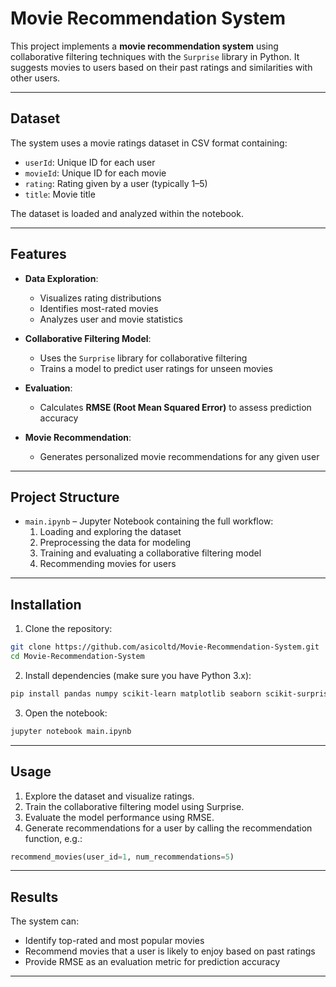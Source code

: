 # Movie Recommendation System

This project implements a **movie recommendation system** using collaborative filtering techniques with the `Surprise` library in Python. It suggests movies to users based on their past ratings and similarities with other users.

---

## Dataset

The system uses a movie ratings dataset in CSV format containing:

- `userId`: Unique ID for each user  
- `movieId`: Unique ID for each movie  
- `rating`: Rating given by a user (typically 1–5)  
- `title`: Movie title  

The dataset is loaded and analyzed within the notebook.

---

## Features

- **Data Exploration**:  
  - Visualizes rating distributions  
  - Identifies most-rated movies  
  - Analyzes user and movie statistics  

- **Collaborative Filtering Model**:  
  - Uses the `Surprise` library for collaborative filtering  
  - Trains a model to predict user ratings for unseen movies  

- **Evaluation**:  
  - Calculates **RMSE (Root Mean Squared Error)** to assess prediction accuracy  

- **Movie Recommendation**:  
  - Generates personalized movie recommendations for any given user  

---

## Project Structure

- `main.ipynb` – Jupyter Notebook containing the full workflow:  
  1. Loading and exploring the dataset  
  2. Preprocessing the data for modeling  
  3. Training and evaluating a collaborative filtering model  
  4. Recommending movies for users  

---

## Installation

1. Clone the repository:

```bash
git clone https://github.com/asicoltd/Movie-Recommendation-System.git
cd Movie-Recommendation-System
````

2. Install dependencies (make sure you have Python 3.x):

```bash
pip install pandas numpy scikit-learn matplotlib seaborn scikit-surprise
```

3. Open the notebook:

```bash
jupyter notebook main.ipynb
```

---

## Usage

1. Explore the dataset and visualize ratings.
2. Train the collaborative filtering model using Surprise.
3. Evaluate the model performance using RMSE.
4. Generate recommendations for a user by calling the recommendation function, e.g.:

```python
recommend_movies(user_id=1, num_recommendations=5)
```

---

## Results

The system can:

* Identify top-rated and most popular movies
* Recommend movies that a user is likely to enjoy based on past ratings
* Provide RMSE as an evaluation metric for prediction accuracy

---
